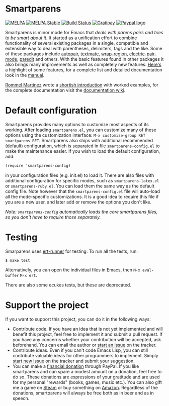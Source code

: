 # Smartparens
[![MELPA](http://melpa.org/packages/smartparens-badge.svg)](http://melpa.org/#/smartparens)
[![MELPA Stable](http://stable.melpa.org/packages/smartparens-badge.svg)](http://stable.melpa.org/#/smartparens)
[![Build Status](https://travis-ci.org/Fuco1/smartparens.png?branch=master)](https://travis-ci.org/Fuco1/smartparens)
[![Gratipay](http://img.shields.io/gratipay/Fuco1.svg)](https://www.gratipay.com/Fuco1/)
[![Paypal logo](https://www.paypalobjects.com/en_US/i/btn/btn_donate_LG.gif)](https://www.paypal.com/cgi-bin/webscr?cmd=_s-xclick&hosted_button_id=CEYP5YVHDRX8C)

Smartparens is minor mode for Emacs that *deals with parens pairs and tries to be smart about it*. It started as a unification effort to combine functionality of several existing packages in a single, compatible and extensible way to deal with parentheses, delimiters, tags and the like. Some of these packages include [autopair](https://github.com/capitaomorte/autopair), [textmate](http://code.google.com/p/emacs-textmate/), [wrap-region](https://github.com/rejeep/wrap-region), [electric-pair-mode](http://www.emacswiki.org/emacs/ElectricPair), [paredit](http://emacswiki.org/emacs/ParEdit) and others. With the basic features found in other packages it also brings many improvements as well as completely new features. [Here's][wiki-what] a highlight of some features, for a complete list and detailed documentation look in the [manual][wiki-new].

[Rommel Martinez](https://github.com/ebzzry) wrote a [shortish introduction](https://ebzzry.github.io/emacs-pairs.html) with worked examples, for the complete documentation visit the [documentation wiki][wiki].

[wiki]: https://github.com/Fuco1/smartparens/wiki
[wiki-what]: https://github.com/Fuco1/smartparens/wiki#wiki-what-is-this-package-about?
[wiki-new]: https://github.com/Fuco1/smartparens/wiki#wiki-information-for-new-users

# Default configuration

Smartparens provides many options to customize most aspects of its working.  After loading `smartparens.el`, you can customize many of these options using the customization interface: `M-x customize-group RET smartparens RET`.  Smartparens also ships with additional recommended (default) configuration, which is separated in file `smartparens-config.el` to make the maintenance easier.  If you wish to load the default configuration, add:

```scheme
(require 'smartparens-config)
```

in your configuration files (e.g. init.el) to load it.  There are also files with additional configuration for specific modes, such as `smartparens-latex.el` or `smartparens-ruby.el`.  You can load them the same way as the default config file.  Note however that the `smartparens-config.el` file will auto-load all the mode-specific customizations.  It is a good idea to require this file if you are a new user, and later add or remove the options you don't like.

*Note: `smartparens-config` automatically loads the core smartparens files, so you don't have to require those separately.*

# Testing

Smarparens uses [ert-runner](https://github.com/rejeep/ert-runner.el)
for testing. To run all the tests, run:

```
$ make test
```

Alternatively, you can open the individual files in Emacs, then
`M-x eval-buffer` `M-x ert`.

There are also some ecukes tests, but these are deprecated.

# Support the project

If you want to support this project, you can do it in the following ways:

* Contribute code. If you have an idea that is not yet implemented and will benefit this project, feel free to implement it and submit a pull request. If you have any concerns whether your contribution will be accepted, ask beforehand. You can email the author or [start an issue](https://github.com/Fuco1/smartparens/issues/new) on the tracker.
* Contribute ideas. Even if you can't code Emacs Lisp, you can still contribute valuable ideas for other programmers to implement. Simply [start new issue](https://github.com/Fuco1/smartparens/issues/new) on the tracker and submit your suggestion.
* You can make a [financial donation](https://www.paypal.com/cgi-bin/webscr?cmd=_s-xclick&hosted_button_id=CEYP5YVHDRX8C) through PayPal.  If you like smartparens and can spare a modest amount on a donation, feel free to do so.  These donations are expressions of your gratitude and are used for my personal "rewards" (books, games, music etc.).  You can also gift me a game on [Steam](http://steamcommunity.com/profiles/76561198265034071/wishlist) or buy something on [Amazon](http://www.amazon.com/gp/registry/wishlist/2I8DOQH8OZEUR).  Regardless of the donations, smartparens will always be free both as in beer and as in speech.
